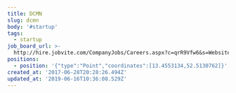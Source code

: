 ```yaml
---
title: DCMN
slug: dcmn
body: '#startup'
tags:
  - startup
job_board_url: >-
  http://hire.jobvite.com/CompanyJobs/Careers.aspx?c=qrR9Vfw6&s=Website&nl=1&page=Jobs
positions:
  - position: '{"type":"Point","coordinates":[13.4553134,52.5130762]}'
created_at: '2017-06-28T20:28:26.494Z'
updated_at: '2019-06-16T10:36:08.529Z'
---
```


